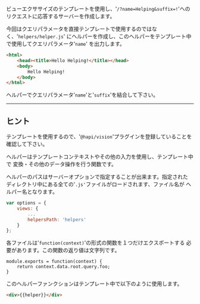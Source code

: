 ビューエクササイズのテンプレートを使用し、'`/?name=Helping&suffix=!`'への
リクエストに応答するサーバーを作成します。

今回はクエリパラメータを直接テンプレートで使用するのではなく、'`helpers/helper.js`'
にヘルパーを作成し、このヘルパーをテンプレート中で使用してクエリパラメータ'`name`'
を出力します。

```html
<html>
    <head><title>Hello Helping!</title></head>
    <body>
        Hello Helping!
    </body>
</html>
```

ヘルパーでクエリパラメータ'`name`'と'`suffix`'を結合して下さい。

-----------------------------------------------------------------
## ヒント

テンプレートを使用するので、'`@hapi/vision`'プラグインを登録していることを
確認して下さい。

ヘルパーはテンプレートコンテキストやその他の入力を使用し、テンプレート中で
変換・その他のデータ操作を行う関数です。

ヘルパーのパスはサーバーオプションで指定することが出来ます。指定された
ディレクトリ中にある全ての'`.js'`ファイルがロードされます、ファイル名が
ヘルパー名となります。

```js
var options = {
    views: {
        ...
        helpersPath: 'helpers'
    }
};
```

各ファイルは'`function(context)`'の形式の関数を１つだけエクスポートする
必要があります。この関数の返り値は文字列です。

```
module.exports = function(context) {
    return context.data.root.query.foo;
}
```

このヘルパーファンクションはテンプレート中で以下のように使用します。

```html
<div>{{helper}}</div>
```
